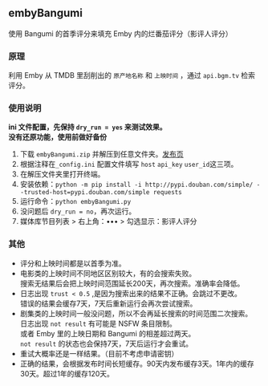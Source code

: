 ## embyBangumi

使用 Bangumi 的首季评分来填充 Emby 内的烂番茄评分（影评人评分）

### 原理

利用 Emby 从 TMDB 里刮削出的 `原产地名称` 和 `上映时间` ，通过 `api.bgm.tv` 检索评分。

### 使用说明

**ini 文件配置，先保持 `dry_run = yes` 来测试效果。**  
**没有还原功能，使用前做好备份**

1. 下载 `embyBangumi.zip`
   并解压到任意文件夹。[发布页](https://github.com/kjtsune/embyToLocalPlayer/releases/tag/embyBangumi)
2. 根据注释在`_config.ini` 配置文件填写 `host` `api_key` `user_id`这三项。
3. 在解压文件夹里打开终端。
4. 安装依赖：`python -m pip install -i http://pypi.douban.com/simple/ --trusted-host=pypi.douban.com/simple requests`
5. 运行命令：`python embyBangumi.py`
6. 没问题后 `dry_run = no`，再次运行。
7. 媒体库节目列表 > 右上角：••• > 勾选显示：影评人评分

### 其他

* 评分和上映时间都是以首季为准。
* 电影类的上映时间不同地区区别较大，有的会搜索失败。  
  搜索无结果后会把上映时间范围延长200天，再次搜索。准确率会降低。
* 日志出现 `trust < 0.5` ,是因为搜索出来的结果不正确。会跳过不更改。  
  错误的结果会缓存7天，7天后重新运行会再次尝试搜索。
* 剧集类的上映时间一般没问题，所以不会再延长搜索的时间范围二次搜索。  
  日志出现 `not result` 有可能是 NSFW 条目限制。  
  或者 Emby 里的上映日期和 Bangumi 的相差超过两天。  
  `not result` 的状态也会保持7天，7天后运行才会重试。
* 重试大概率还是一样结果。（目前不考虑申请密钥）
* 正确的结果，会根据发布时间长短缓存。90天内发布缓存3天。1年内的缓存30天。超过1年的缓存120天。
